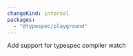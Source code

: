 ```yaml
---
changeKind: internal
packages:
  - "@typespec/playground"
---
```


Add support for typespec compiler watch